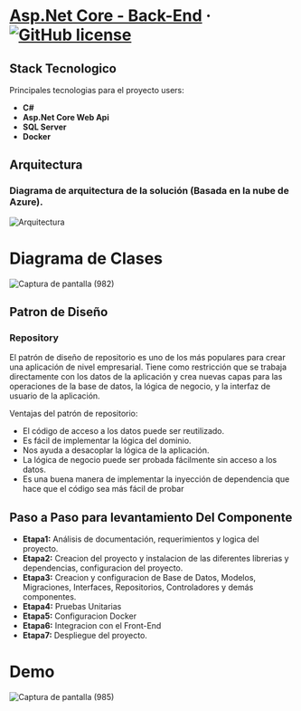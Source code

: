 # [Asp.Net Core - Back-End](https://demo-two-psi.vercel.app/dashboard) &middot; [![GitHub license](https://img.shields.io/badge/license-MIT-blue.svg)](https://github.com/facebook/react/blob/main/LICENSE) 

## Stack Tecnologico

Principales tecnologias para el proyecto users:

* **C#** 
* **Asp.Net Core Web Api** 
* **SQL Server**
* **Docker** 

## Arquitectura

### Diagrama de arquitectura de la solución (Basada en la nube de Azure). 

![Arquitectura](https://user-images.githubusercontent.com/42001590/206023489-32c65f64-d02a-48fe-b0ad-76502b3d6b56.png)

# Diagrama de Clases

![Captura de pantalla (982)](https://user-images.githubusercontent.com/42001590/216451131-1b189b36-0d8b-45be-9a96-47c4431a86ee.png)

## Patron de Diseño

### Repository
El patrón de diseño de repositorio es uno de los más populares para crear una aplicación de nivel empresarial. Tiene como restricción que se trabaja directamente con los datos de la aplicación y crea nuevas capas para las operaciones de la base de datos, la lógica de negocio, y la interfaz de usuario de la aplicación.

Ventajas del patrón de repositorio:

*    El código de acceso a los datos puede ser reutilizado.
*    Es fácil de implementar la lógica del dominio.
*    Nos ayuda a desacoplar la lógica de la aplicación.
*    La lógica de negocio puede ser probada fácilmente sin acceso a los datos.
*    Es una buena manera de implementar la inyección de dependencia que hace que el código sea más fácil de probar

## Paso a Paso para levantamiento Del Componente

* **Etapa1:** Análisis de documentación, requerimientos y logica del proyecto.
* **Etapa2:** Creacion del proyecto y instalacion de las diferentes librerias y dependencias, configuracion del proyecto.
* **Etapa3:** Creacion y configuracion de Base de Datos, Modelos, Migraciones, Interfaces, Repositorios, Controladores y demás componentes.
* **Etapa4:** Pruebas Unitarias
* **Etapa5:** Configuracion Docker
* **Etapa6:** Integracion con el Front-End
* **Etapa7:** Despliegue del proyecto.

# Demo

![Captura de pantalla (985)](https://user-images.githubusercontent.com/42001590/216730710-6efac03e-4afc-42cf-bf38-479752e27276.png)

